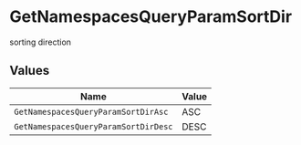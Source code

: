 # GetNamespacesQueryParamSortDir

sorting direction


## Values

| Name                                 | Value                                |
| ------------------------------------ | ------------------------------------ |
| `GetNamespacesQueryParamSortDirAsc`  | ASC                                  |
| `GetNamespacesQueryParamSortDirDesc` | DESC                                 |